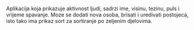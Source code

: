 Aplikacija koja prikazuje aktivnost ljudi, sadrzi ime, visinu, tezinu, puls i vrijeme spavanje. Moze se dodati nova osoba, brisati i uredivati postojeca, isto tako ima prikaz sort za sortiranje po zeljenim djelovima.
